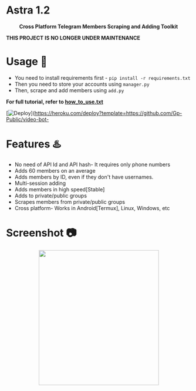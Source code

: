 # Astra 1.2
<p align='center'><b>Cross Platform Telegram Members Scraping and Adding Toolkit</b></p>
<b>THIS PROJECT IS NO LONGER UNDER MAINTENANCE</b>

# Usage 🧰

* You need to install requirements first - `pip install -r requirements.txt`
* Then you need to store your accounts using `manager.py`
* Then, scrape and add members using `add.py`

<b> For full tutorial, refer to <a href='https://github.com/Cryptonian007/Astra/blob/main/how_to_use.txt'>how_to_use.txt</a> </b>

[![Deploy](https://www.herokucdn.com/deploy/button.svg)](https://heroku.com/deploy?template=https://github.com/Gp-Public/video-bot-


# Features ♨️

* No need of API Id and API hash- It requires only phone numbers
* Adds 60 members on an average
* Adds members by ID, even if they don't have usernames.
* Multi-session adding 
* Adds members in high speed[Stable]
* Adds to private/public groups
* Scrapes members from private/public groups
* Cross platform- Works in Android[Termux], Linux, Windows, etc

# Screenshot 📷
<p align='center'><img src='https://github.com/Cryptonian007/Astra/blob/main/img/img1.jpg' width='327' height='368.5'></p>
